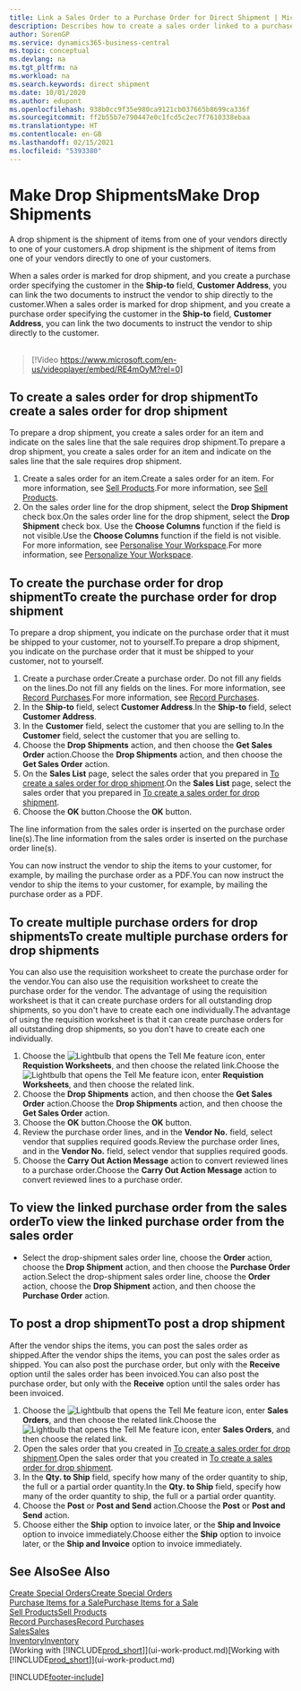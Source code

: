 ```yaml
---
title: Link a Sales Order to a Purchase Order for Direct Shipment | Microsoft Docs
description: Describes how to create a sales order linked to a purchase order to enable shipment directly from the vendor to the customer.
author: SorenGP
ms.service: dynamics365-business-central
ms.topic: conceptual
ms.devlang: na
ms.tgt_pltfrm: na
ms.workload: na
ms.search.keywords: direct shipment
ms.date: 10/01/2020
ms.author: edupont
ms.openlocfilehash: 938b0cc9f35e980ca9121cb037665b8699ca336f
ms.sourcegitcommit: ff2b55b7e790447e0c1fcd5c2ec7f7610338ebaa
ms.translationtype: HT
ms.contentlocale: en-GB
ms.lasthandoff: 02/15/2021
ms.locfileid: "5393380"
---
```

# <a name="make-drop-shipments"></a><span data-ttu-id="1610e-103">Make Drop Shipments</span><span class="sxs-lookup"><span data-stu-id="1610e-103">Make Drop Shipments</span></span>

<span data-ttu-id="1610e-104">A drop shipment is the shipment of items from one of your vendors directly to one of your customers.</span><span class="sxs-lookup"><span data-stu-id="1610e-104">A drop shipment is the shipment of items from one of your vendors directly to one of your customers.</span></span>

<span data-ttu-id="1610e-105">When a sales order is marked for drop shipment, and you create a purchase order specifying the customer in the **Ship-to** field, **Customer Address**, you can link the two documents to instruct the vendor to ship directly to the customer.</span><span class="sxs-lookup"><span data-stu-id="1610e-105">When a sales order is marked for drop shipment, and you create a purchase order specifying the customer in the **Ship-to** field, **Customer Address**, you can link the two documents to instruct the vendor to ship directly to the customer.</span></span>
<br><br>  
  
> [!Video https://www.microsoft.com/en-us/videoplayer/embed/RE4mOyM?rel=0]

## <a name="to-create-a-sales-order-for-drop-shipment"></a><span data-ttu-id="1610e-106">To create a sales order for drop shipment</span><span class="sxs-lookup"><span data-stu-id="1610e-106">To create a sales order for drop shipment</span></span>

<span data-ttu-id="1610e-107">To prepare a drop shipment, you create a sales order for an item and indicate on the sales line that the sale requires drop shipment.</span><span class="sxs-lookup"><span data-stu-id="1610e-107">To prepare a drop shipment, you create a sales order for an item and indicate on the sales line that the sale requires drop shipment.</span></span>

1. <span data-ttu-id="1610e-108">Create a sales order for an item.</span><span class="sxs-lookup"><span data-stu-id="1610e-108">Create a sales order for an item.</span></span> <span data-ttu-id="1610e-109">For more information, see [Sell Products](sales-how-sell-products.md).</span><span class="sxs-lookup"><span data-stu-id="1610e-109">For more information, see [Sell Products](sales-how-sell-products.md).</span></span>
2. <span data-ttu-id="1610e-110">On the sales order line for the drop shipment, select the **Drop Shipment** check box.</span><span class="sxs-lookup"><span data-stu-id="1610e-110">On the sales order line for the drop shipment, select the **Drop Shipment** check box.</span></span> <span data-ttu-id="1610e-111">Use the **Choose Columns** function if the field is not visible.</span><span class="sxs-lookup"><span data-stu-id="1610e-111">Use the **Choose Columns** function if the field is not visible.</span></span> <span data-ttu-id="1610e-112">For more information, see [Personalise Your Workspace](ui-personalization-user.md).</span><span class="sxs-lookup"><span data-stu-id="1610e-112">For more information, see [Personalize Your Workspace](ui-personalization-user.md).</span></span>

## <a name="to-create-the-purchase-order-for-drop-shipment"></a><span data-ttu-id="1610e-113">To create the purchase order for drop shipment</span><span class="sxs-lookup"><span data-stu-id="1610e-113">To create the purchase order for drop shipment</span></span>

<span data-ttu-id="1610e-114">To prepare a drop shipment, you indicate on the purchase order that it must be shipped to your customer, not to yourself.</span><span class="sxs-lookup"><span data-stu-id="1610e-114">To prepare a drop shipment, you indicate on the purchase order that it must be shipped to your customer, not to yourself.</span></span>

1. <span data-ttu-id="1610e-115">Create a purchase order.</span><span class="sxs-lookup"><span data-stu-id="1610e-115">Create a purchase order.</span></span> <span data-ttu-id="1610e-116">Do not fill any fields on the lines.</span><span class="sxs-lookup"><span data-stu-id="1610e-116">Do not fill any fields on the lines.</span></span> <span data-ttu-id="1610e-117">For more information, see [Record Purchases](purchasing-how-record-purchases.md).</span><span class="sxs-lookup"><span data-stu-id="1610e-117">For more information, see [Record Purchases](purchasing-how-record-purchases.md).</span></span>
2. <span data-ttu-id="1610e-118">In the **Ship-to** field, select **Customer Address**.</span><span class="sxs-lookup"><span data-stu-id="1610e-118">In the **Ship-to** field, select **Customer Address**.</span></span>
3. <span data-ttu-id="1610e-119">In the **Customer** field, select the customer that you are selling to.</span><span class="sxs-lookup"><span data-stu-id="1610e-119">In the **Customer** field, select the customer that you are selling to.</span></span>
4. <span data-ttu-id="1610e-120">Choose the **Drop Shipments** action, and then choose the **Get Sales Order** action.</span><span class="sxs-lookup"><span data-stu-id="1610e-120">Choose the **Drop Shipments** action, and then choose the **Get Sales Order** action.</span></span>
5. <span data-ttu-id="1610e-121">On the **Sales List** page, select the sales order that you prepared in [To create a sales order for drop shipment](sales-how-drop-shipment.md#to-create-a-sales-order-for-drop-shipment).</span><span class="sxs-lookup"><span data-stu-id="1610e-121">On the **Sales List** page, select the sales order that you prepared in [To create a sales order for drop shipment](sales-how-drop-shipment.md#to-create-a-sales-order-for-drop-shipment).</span></span>
6. <span data-ttu-id="1610e-122">Choose the **OK** button.</span><span class="sxs-lookup"><span data-stu-id="1610e-122">Choose the **OK** button.</span></span>

<span data-ttu-id="1610e-123">The line information from the sales order is inserted on the purchase order line(s).</span><span class="sxs-lookup"><span data-stu-id="1610e-123">The line information from the sales order is inserted on the purchase order line(s).</span></span>

<span data-ttu-id="1610e-124">You can now instruct the vendor to ship the items to your customer, for example, by mailing the purchase order as a PDF.</span><span class="sxs-lookup"><span data-stu-id="1610e-124">You can now instruct the vendor to ship the items to your customer, for example, by mailing the purchase order as a PDF.</span></span>     

## <a name="to-create-multiple-purchase-orders-for-drop-shipments"></a><span data-ttu-id="1610e-125">To create multiple purchase orders for drop shipments</span><span class="sxs-lookup"><span data-stu-id="1610e-125">To create multiple purchase orders for drop shipments</span></span>

<span data-ttu-id="1610e-126">You can also use the requisition worksheet to create the purchase order for the vendor.</span><span class="sxs-lookup"><span data-stu-id="1610e-126">You can also use the requisition worksheet to create the purchase order for the vendor.</span></span> <span data-ttu-id="1610e-127">The advantage of using the requisition worksheet is that it can create purchase orders for all outstanding drop shipments, so you don't have to create each one individually.</span><span class="sxs-lookup"><span data-stu-id="1610e-127">The advantage of using the requisition worksheet is that it can create purchase orders for all outstanding drop shipments, so you don't have to create each one individually.</span></span>

1. <span data-ttu-id="1610e-128">Choose the ![Lightbulb that opens the Tell Me feature](media/ui-search/search_small.png "Tell me what you want to do") icon, enter **Requistion Worksheets**, and then choose the related link.</span><span class="sxs-lookup"><span data-stu-id="1610e-128">Choose the ![Lightbulb that opens the Tell Me feature](media/ui-search/search_small.png "Tell me what you want to do") icon, enter **Requistion Worksheets**, and then choose the related link.</span></span>
2. <span data-ttu-id="1610e-129">Choose the **Drop Shipments** action, and then choose the **Get Sales Order** action.</span><span class="sxs-lookup"><span data-stu-id="1610e-129">Choose the **Drop Shipments** action, and then choose the **Get Sales Order** action.</span></span>
3. <span data-ttu-id="1610e-130">Choose the **OK** button.</span><span class="sxs-lookup"><span data-stu-id="1610e-130">Choose the **OK** button.</span></span>
4. <span data-ttu-id="1610e-131">Review the purchase order lines, and in the **Vendor No.** field, select vendor that supplies required goods.</span><span class="sxs-lookup"><span data-stu-id="1610e-131">Review the purchase order lines, and in the **Vendor No.** field, select vendor that supplies required goods.</span></span> 
5. <span data-ttu-id="1610e-132">Choose the **Carry Out Action Message** action to convert reviewed lines to a purchase order.</span><span class="sxs-lookup"><span data-stu-id="1610e-132">Choose the **Carry Out Action Message** action to convert reviewed lines to a purchase order.</span></span>

## <a name="to-view-the-linked-purchase-order-from-the-sales-order"></a><span data-ttu-id="1610e-133">To view the linked purchase order from the sales order</span><span class="sxs-lookup"><span data-stu-id="1610e-133">To view the linked purchase order from the sales order</span></span>

* <span data-ttu-id="1610e-134">Select the drop-shipment sales order line, choose the **Order** action, choose the **Drop Shipment** action, and then choose the **Purchase Order** action.</span><span class="sxs-lookup"><span data-stu-id="1610e-134">Select the drop-shipment sales order line, choose the **Order** action, choose the **Drop Shipment** action, and then choose the **Purchase Order** action.</span></span>

## <a name="to-post-a-drop-shipment"></a><span data-ttu-id="1610e-135">To post a drop shipment</span><span class="sxs-lookup"><span data-stu-id="1610e-135">To post a drop shipment</span></span>

<span data-ttu-id="1610e-136">After the vendor ships the items, you can post the sales order as shipped.</span><span class="sxs-lookup"><span data-stu-id="1610e-136">After the vendor ships the items, you can post the sales order as shipped.</span></span> <span data-ttu-id="1610e-137">You can also post the purchase order, but only with the **Receive** option until the sales order has been invoiced.</span><span class="sxs-lookup"><span data-stu-id="1610e-137">You can also post the purchase order, but only with the **Receive** option until the sales order has been invoiced.</span></span>

1. <span data-ttu-id="1610e-138">Choose the ![Lightbulb that opens the Tell Me feature](media/ui-search/search_small.png "Tell me what you want to do") icon, enter **Sales Orders**, and then choose the related link.</span><span class="sxs-lookup"><span data-stu-id="1610e-138">Choose the ![Lightbulb that opens the Tell Me feature](media/ui-search/search_small.png "Tell me what you want to do") icon, enter **Sales Orders**, and then choose the related link.</span></span>
2. <span data-ttu-id="1610e-139">Open the sales order that you created in [To create a sales order for drop shipment](#to-create-a-sales-order-for-drop-shipment).</span><span class="sxs-lookup"><span data-stu-id="1610e-139">Open the sales order that you created in [To create a sales order for drop shipment](#to-create-a-sales-order-for-drop-shipment).</span></span>
3. <span data-ttu-id="1610e-140">In the **Qty. to Ship** field, specify how many of the order quantity to ship, the full or a partial order quantity.</span><span class="sxs-lookup"><span data-stu-id="1610e-140">In the **Qty. to Ship** field, specify how many of the order quantity to ship, the full or a partial order quantity.</span></span>
4. <span data-ttu-id="1610e-141">Choose the **Post** or **Post and Send** action.</span><span class="sxs-lookup"><span data-stu-id="1610e-141">Choose the **Post** or **Post and Send** action.</span></span>
5. <span data-ttu-id="1610e-142">Choose either the **Ship** option to invoice later, or the **Ship and Invoice** option to invoice immediately.</span><span class="sxs-lookup"><span data-stu-id="1610e-142">Choose either the **Ship** option to invoice later, or the **Ship and Invoice** option to invoice immediately.</span></span>

## <a name="see-also"></a><span data-ttu-id="1610e-143">See Also</span><span class="sxs-lookup"><span data-stu-id="1610e-143">See Also</span></span>

[<span data-ttu-id="1610e-144">Create Special Orders</span><span class="sxs-lookup"><span data-stu-id="1610e-144">Create Special Orders</span></span>](sales-how-to-create-special-orders.md)  
[<span data-ttu-id="1610e-145">Purchase Items for a Sale</span><span class="sxs-lookup"><span data-stu-id="1610e-145">Purchase Items for a Sale</span></span>](purchasing-how-purchase-products-sale.md)  
[<span data-ttu-id="1610e-146">Sell Products</span><span class="sxs-lookup"><span data-stu-id="1610e-146">Sell Products</span></span>](sales-how-sell-products.md)  
[<span data-ttu-id="1610e-147">Record Purchases</span><span class="sxs-lookup"><span data-stu-id="1610e-147">Record Purchases</span></span>](purchasing-how-record-purchases.md)  
[<span data-ttu-id="1610e-148">Sales</span><span class="sxs-lookup"><span data-stu-id="1610e-148">Sales</span></span>](sales-manage-sales.md)  
[<span data-ttu-id="1610e-149">Inventory</span><span class="sxs-lookup"><span data-stu-id="1610e-149">Inventory</span></span>](inventory-manage-inventory.md)  
<span data-ttu-id="1610e-150">[Working with [!INCLUDE[prod_short](includes/prod_short.md)]](ui-work-product.md)</span><span class="sxs-lookup"><span data-stu-id="1610e-150">[Working with [!INCLUDE[prod_short](includes/prod_short.md)]](ui-work-product.md)</span></span>


[!INCLUDE[footer-include](includes/footer-banner.md)]